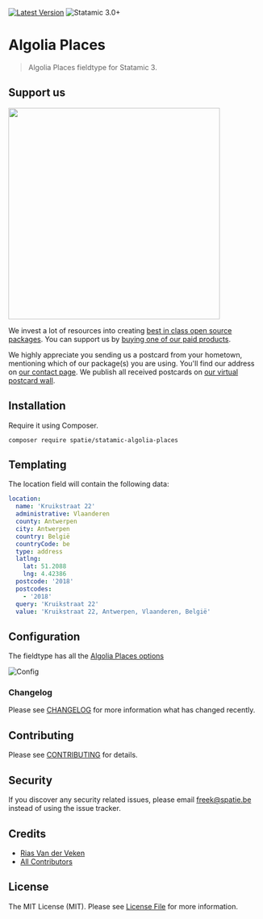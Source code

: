 [![Latest Version](https://img.shields.io/github/release/spatie/statamic-responsive-images.svg?style=flat-square)](https://github.com/spatie/statamic-responsive-images/releases)
![Statamic 3.0+](https://img.shields.io/badge/Statamic-3.0+-FF269E?style=flat-square&link=https://statamic.com)

# Algolia Places

> Algolia Places fieldtype for Statamic 3.

## Support us

[<img src="https://github-ads.s3.eu-central-1.amazonaws.com/statamic-algolia-places.jpg?t=1" width="419px" />](https://spatie.be/github-ad-click/statamic-algolia-places)

We invest a lot of resources into creating [best in class open source packages](https://spatie.be/open-source). You can support us by [buying one of our paid products](https://spatie.be/open-source/support-us).

We highly appreciate you sending us a postcard from your hometown, mentioning which of our package(s) you are using. You'll find our address on [our contact page](https://spatie.be/about-us). We publish all received postcards on [our virtual postcard wall](https://spatie.be/open-source/postcards).

## Installation

Require it using Composer.

```
composer require spatie/statamic-algolia-places
```

## Templating

The location field will contain the following data:

```yaml
location:
  name: 'Kruikstraat 22'
  administrative: Vlaanderen
  county: Antwerpen
  city: Antwerpen
  country: België
  countryCode: be
  type: address
  latlng:
    lat: 51.2088
    lng: 4.42386
  postcode: '2018'
  postcodes:
    - '2018'
  query: 'Kruikstraat 22'
  value: 'Kruikstraat 22, Antwerpen, Vlaanderen, België'
```

## Configuration

The fieldtype has all the [Algolia Places options](https://community.algolia.com/places/documentation.html#options)

![Config](https://raw.githubusercontent.com/spatie/statamic-algolia-places/master/docs/config.png)

### Changelog

Please see [CHANGELOG](https://github.com/spatie/statamic-algolia-places/blob/master/CHANGELOG.md) for more information what has changed recently.

## Contributing

Please see [CONTRIBUTING](https://github.com/spatie/statamic-algolia-places/blob/master/CONTRIBUTING.md) for details.

## Security

If you discover any security related issues, please email [freek@spatie.be](mailto:freek@spatie.be) instead of using the issue tracker.

## Credits

- [Rias Van der Veken](https://github.com/riasvdv)
- [All Contributors](../../contributors)

## License

The MIT License (MIT). Please see [License File](https://github.com/spatie/statamic-algolia-places/blob/master/LICENSE.md) for more information.
